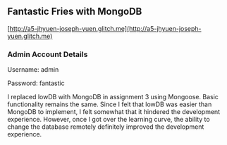 ## Fantastic Fries with MongoDB

[http://a5-jhyuen-joseph-yuen.glitch.me](http://a5-jhyuen-joseph-yuen.glitch.me)

### Admin Account Details 
Username: admin

Password: fantastic

I replaced lowDB with MongoDB in assignment 3 using Mongoose. Basic functionality remains the same. Since I felt that lowDB was easier than MongoDB to implement, I felt somewhat that it hindered the development experience. However, once I got over the learning curve, the ability to change the database remotely definitely improved the development experience.
